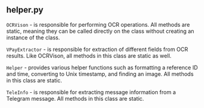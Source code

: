 ## helper.py
`OCRVison` - is responsible for performing OCR operations. All methods are static, meaning they can be called directly on the class without creating an instance of the class.

`VPayExtractor` - is responsible for extraction of different fields from OCR results. Like OCRVison, all methods in this class are static as well.

`Helper` - provides various helper functions such as formatting a reference ID and time, converting to Unix timestamp, and finding an image. All methods in this class are static.

`TeleInfo` - is responsible for extracting message information from a Telegram message. All methods in this class are static.